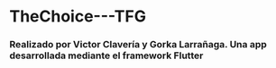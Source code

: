 # TheChoice---TFG

### Realizado por Victor Clavería y Gorka Larrañaga. Una app desarrollada mediante el framework Flutter

